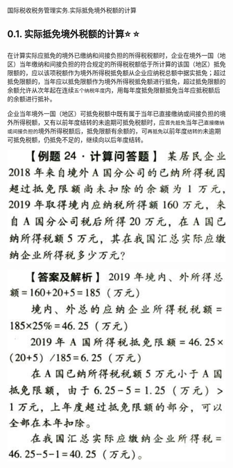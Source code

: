 国际税收税务管理实务.实际抵免境外税额的计算

## 0.1. 实际抵免境外税额的计算:star: :star: 

在计算实际应抵免的境外已缴纳和间接负担的所得税税额时，企业在境外一国（地区）当年缴纳和间接负担的符合规定的所得税税额低于所计算的该国（地区）抵免限额的，应以该项税额作为境外所得税抵免额从企业应纳税总额中据实抵免；超过抵免限额的，当年应以抵免限额作为境外所得税抵免额进行抵免，超过抵免限额的余额允许从次年起在连续`五个纳税年度`内，用每年度抵免限额抵免当年应抵税额后的余额进行抵补。

企业当年境外一国（地区）可抵免税额中既有属于当年已直接缴纳或间接负担的境外所得税额，又有以前年度结转的未逾期可抵免税额时，应`首先抵免`当年己`直接缴纳或间接负担的`境外所得税额后，抵免限额有余额的，可`再抵免`以前年度`结转的`未逾期可抵免税额，仍抵免不足的，继续向以后年度结转。

![](media/b7b7359a26fd7ae7d2b04cc8f40a3de5.png)

![](media/fe0a7a8c4b82a2bdbdb38a2df52103ba.png)
